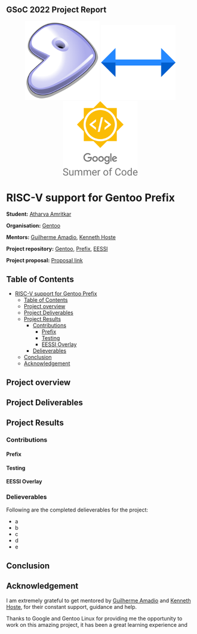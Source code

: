 ## GSoC 2022 Project Report
<div align="center">
<img src="./../assets/images/gentoo.svg" width="200"/> <img src="./../assets/images/arrow.svg" width="200"/> <img src="./../assets/images/gsoc.svg" width="200"/> 
</div>

# RISC-V support for Gentoo Prefix


**Student:** [Atharva Amritkar](https://github.com/wiredhikari)

**Organisation:** [Gentoo](https://www.gentoo.org/)

**Mentors:** [Guilherme Amadio](https://github.com/amadio), [Kenneth Hoste](https://github.com/boegel)

**Project repository:** [Gentoo](https://github.com/gentoo/gentoo), [Prefix](https://github.com/gentoo/prefix), [EESSI](https://github.com/EESSI)

**Project proposal:** [Proposal link](https://docs.google.com/document/d/1vKRaRKEWt-485oVdCfxLecXKbMwgajlv-6ZOGflwW6g/edit#heading=h.7uif4cjti9op)

## Table of Contents

- [RISC-V support for Gentoo Prefix](#risc-v-support-for-gentoo-prefix)
  - [Table of Contents](#table-of-contents)
  - [Project overview](#project-overview)
  - [Project Deliverables](#project-deliverables)
  - [Project Results](#project-results)
    - [Contributions](#contributions)
      - [Prefix](#prefix)
      - [Testing](#testing)
      - [EESSI Overlay](#eessi-overlay)
    - [Delieverables](#delieverables)
  - [Conclusion](#conclusion)
  - [Acknowledgement](#acknowledgement)


## Project overview




## Project Deliverables



## Project Results 



### Contributions
#### Prefix
#### Testing
#### EESSI Overlay


### Delieverables

Following are the completed delieverables for the project:
- a
- b
- c
- d
- e


## Conclusion



## Acknowledgement

I am extremely grateful to get mentored by [Guilherme Amadio](https://github.com/amadio) and [Kenneth Hoste](https://github.com/boegel), for their constant support, guidance and help.

Thanks to Google and Gentoo Linux for providing me the opportunity to work on this amazing project, it has been a great learning experience and 



